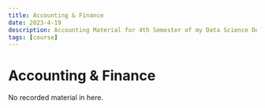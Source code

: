 ```yaml
---
title: Accounting & Finance
date: 2023-4-19
description: Accounting Material for 4th Semester of my Data Science Degree
tags: [course]
---
```


# Accounting & Finance

No recorded material in here.
